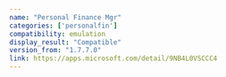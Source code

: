 ```yaml
---
name: "Personal Finance Mgr"
categories: ['personalfin']
compatibility: emulation
display_result: "Compatible"
version_from: "1.7.7.0"
link: https://apps.microsoft.com/detail/9NB4L0VSCCC4
---
```

